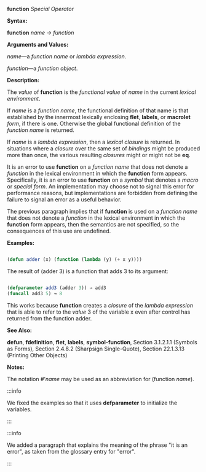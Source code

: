 **function** *Special Operator* 



**Syntax:** 



**function** *name → function* 



**Arguments and Values:** 



*name*—a *function name* or *lambda expression*. 



*function*—a *function object*. 



**Description:** 



The *value* of **function** is the *functional value* of *name* in the current *lexical environment*. 



If *name* is a *function name*, the functional definition of that name is that established by the innermost lexically enclosing **flet**, **labels**, or **macrolet** *form*, if there is one. Otherwise the global functional definition of the *function name* is returned. 



If *name* is a *lambda expression*, then a *lexical closure* is returned. In situations where a *closure* over the same set of *bindings* might be produced more than once, the various resulting *closures* might or might not be **eq**. 



It is an error to use **function** on a *function name* that does not denote a *function* in the lexical environment in which the **function** form appears. Specifically, it is an error to use **function** on a *symbol* that denotes a *macro* or *special form*. An implementation may choose not to signal this error for performance reasons, but implementations are forbidden from defining the failure to signal an error as a useful behavior. 


The previous paragraph implies that if **function** is used on a *function name* that does not denote a *function* in the lexical environment in which the **function** form appears, then the semantics are not specified, so the consequences of this use are undefined.


**Examples:**
```lisp

(defun adder (x) (function (lambda (y) (+ x y)))) 

```

The result of (adder 3) is a function that adds 3 to its argument: 

```lisp

(defparameter add3 (adder 3)) → add3
(funcall add3 5) → 8 

```

This works because **function** creates a *closure* of the *lambda expression* that is able to refer to the *value* 3 of the variable x even after control has returned from the function adder. 


**See Also:** 



**defun**, **fdefinition**, **flet**, **labels**, **symbol-function**, Section 3.1.2.1.1 (Symbols as Forms), Section 2.4.8.2 (Sharpsign Single-Quote), Section 22.1.3.13 (Printing Other Objects) 


**Notes:** 



The notation #’*name* may be used as an abbreviation for (function *name*). 



:::info

We fixed the examples so that it uses **defparameter** to initialize
the variables.

:::


:::info

We added a paragraph that explains the meaning of  the phrase "it is an error", as taken from the glossary entry for "error".

:::

